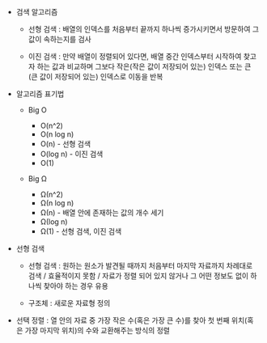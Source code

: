 * 검색 알고리즘
    * 선형 검색 : 배열의 인덱스를 처음부터 끝까지 하나씩 증가시키면서 방문하여 그 값이 속하는지를 검사
    
    * 이진 검색 : 만약 배열이 정렬되어 있다면, 배열 중간 인덱스부터 시작하여 찾고자 하는 값과 비교하며 그보다 작은(작은 값이 저장되어 있는) 인덱스 또는 큰 (큰 값이 저장되어 있는) 인덱스로 이동을 반복

* 알고리즘 표기법
    * Big O
        * O(n^2)
        * O(n log n)
        * O(n) - 선형 검색
        * O(log n) - 이진 검색
        * O(1)
    
    * Big Ω
        * Ω(n^2)
        * Ω(n log n)
        * Ω(n) - 배열 안에 존재하는 값의 개수 세기
        * Ω(log n)
        * Ω(1) - 선형 검색, 이진 검색

* 선형 검색
    * 선형 검색 : 원하는 원소가 발견될 때까지 처음부터 마지막 자료까지 차례대로 검색 / 효율적이지 못함 / 자료가 정렬 되어 있지 않거나 그 어떤 정보도 없이 하나씩 찾아야 하는 경우 유용
    
    * 구조체 : 새로운 자료형 정의

* 선택 정렬 : 열 안의 자료 중 가장 작은 수(혹은 가장 큰 수)를 찾아 첫 번째 위치(혹은 가장 마지막 위치)의 수와 교환해주는 방식의 정렬